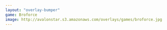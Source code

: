 ```yaml
---
layout: "overlay-bumper"
game: Broforce
image: http://avalonstar.s3.amazonaws.com/overlays/games/broforce.jpg
---
```

